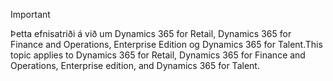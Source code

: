 > [!IMPORTANT]
> <span data-ttu-id="83f25-101">Þetta efnisatriði á við um Dynamics 365 for Retail, Dynamics 365 for Finance and Operations, Enterprise Edition og Dynamics 365 for Talent.</span><span class="sxs-lookup"><span data-stu-id="83f25-101">This topic applies to Dynamics 365 for Retail, Dynamics 365 for Finance and Operations, Enterprise edition, and Dynamics 365 for Talent.</span></span>
